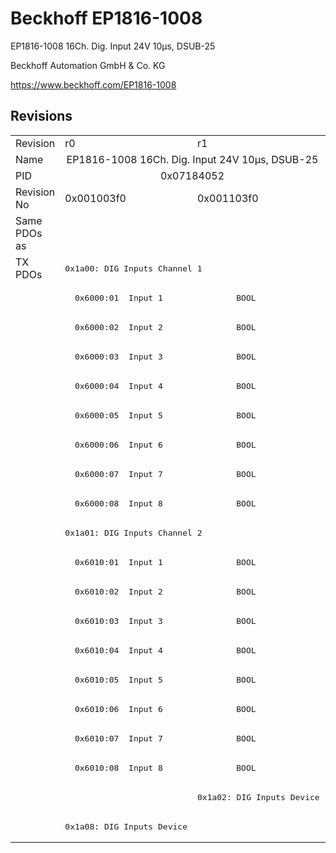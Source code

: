 # Beckhoff EP1816-1008

EP1816-1008 16Ch. Dig. Input  24V 10µs, DSUB-25

Beckhoff Automation GmbH & Co. KG

https://www.beckhoff.com/EP1816-1008

## Revisions
<table>
<tr >
<td>Revision</td>
<td><div class="foo">r0</div></td>
<td><div class="foo">r1</div></td>
</tr>
<tr >
<td>Name</td>
<td colspan=2 align="center"><div class="foo">EP1816-1008 16Ch. Dig. Input  24V 10µs, DSUB-25</div></td>
</tr>
<tr >
<td>PID</td>
<td colspan=2 align="center"><div class="foo">0x07184052</div></td>
</tr>
<tr >
<td>Revision No</td>
<td><div class="foo">0x001003f0</div></td>
<td><div class="foo">0x001103f0</div></td>
</tr>
<tr >
<td>Same PDOs as</td>
<td colspan=2 align="center"><div class="foo"></div></td>
</tr>
<tr class="txpdo pdosection">
<td rowspan=20 valign=top>TX PDOs</td>
<td colspan=2 align="left"><pre>0x1a00: DIG Inputs Channel 1</pre></td>
<td></td>
</tr>
<tr class="txpdo">
<td colspan=2 align="left"><pre>  0x6000:01  Input 1               BOOL</pre></td>
</tr>
<tr class="txpdo">
<td colspan=2 align="left"><pre>  0x6000:02  Input 2               BOOL</pre></td>
</tr>
<tr class="txpdo">
<td colspan=2 align="left"><pre>  0x6000:03  Input 3               BOOL</pre></td>
</tr>
<tr class="txpdo">
<td colspan=2 align="left"><pre>  0x6000:04  Input 4               BOOL</pre></td>
</tr>
<tr class="txpdo">
<td colspan=2 align="left"><pre>  0x6000:05  Input 5               BOOL</pre></td>
</tr>
<tr class="txpdo">
<td colspan=2 align="left"><pre>  0x6000:06  Input 6               BOOL</pre></td>
</tr>
<tr class="txpdo">
<td colspan=2 align="left"><pre>  0x6000:07  Input 7               BOOL</pre></td>
</tr>
<tr class="txpdo">
<td colspan=2 align="left"><pre>  0x6000:08  Input 8               BOOL</pre></td>
</tr>
<tr class="txpdo pdosection">
<td colspan=2 align="left"><pre>0x1a01: DIG Inputs Channel 2</pre></td>
</tr>
<tr class="txpdo">
<td colspan=2 align="left"><pre>  0x6010:01  Input 1               BOOL</pre></td>
</tr>
<tr class="txpdo">
<td colspan=2 align="left"><pre>  0x6010:02  Input 2               BOOL</pre></td>
</tr>
<tr class="txpdo">
<td colspan=2 align="left"><pre>  0x6010:03  Input 3               BOOL</pre></td>
</tr>
<tr class="txpdo">
<td colspan=2 align="left"><pre>  0x6010:04  Input 4               BOOL</pre></td>
</tr>
<tr class="txpdo">
<td colspan=2 align="left"><pre>  0x6010:05  Input 5               BOOL</pre></td>
</tr>
<tr class="txpdo">
<td colspan=2 align="left"><pre>  0x6010:06  Input 6               BOOL</pre></td>
</tr>
<tr class="txpdo">
<td colspan=2 align="left"><pre>  0x6010:07  Input 7               BOOL</pre></td>
</tr>
<tr class="txpdo">
<td colspan=2 align="left"><pre>  0x6010:08  Input 8               BOOL</pre></td>
</tr>
<tr class="txpdo pdosection">
<td></td>
<td><pre>0x1a02: DIG Inputs Device</pre></td>
</tr>
<tr class="txpdo pdosection">
<td><pre>0x1a08: DIG Inputs Device</pre></td>
<td></td>
</tr>
</table>
